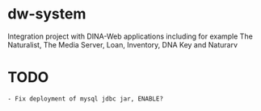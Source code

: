 # dw-system
Integration project with DINA-Web applications including for example The Naturalist, The Media Server, Loan, Inventory, DNA Key and Naturarv

# TODO
	- Fix deployment of mysql jdbc jar, ENABLE?


